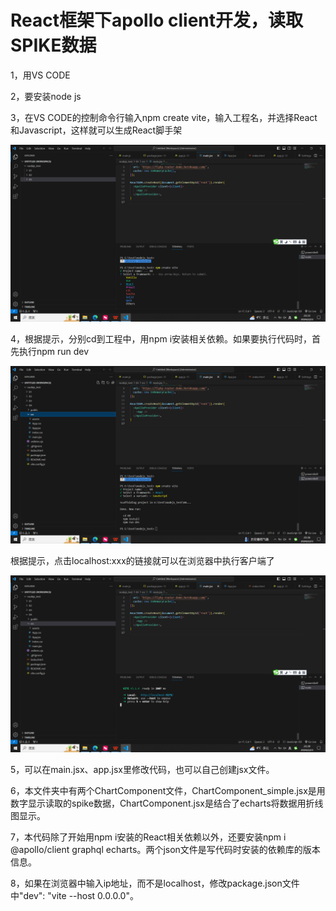 React框架下apollo client开发，读取SPIKE数据
===
1，用VS CODE

2，要安装node js

3，在VS CODE的控制命令行输入npm create vite，输入工程名，并选择React和Javascript，这样就可以生成React脚手架

<img src="imgs/react_framework1.png"/>

4，根据提示，分别cd到工程中，用npm i安装相关依赖。如果要执行代码时，首先执行npm run dev

<img src="imgs/react_framework2.png"/>

根据提示，点击localhost:xxx的链接就可以在浏览器中执行客户端了

<img src="imgs/client.png"/>

5，可以在main.jsx、app.jsx里修改代码，也可以自己创建jsx文件。

6，本文件夹中有两个ChartComponent文件，ChartComponent_simple.jsx是用数字显示读取的spike数据，ChartComponent.jsx是结合了echarts将数据用折线图显示。

7，本代码除了开始用npm i安装的React相关依赖以外，还要安装npm i @apollo/client graphql echarts。两个json文件是写代码时安装的依赖库的版本信息。

8，如果在浏览器中输入ip地址，而不是localhost，修改package.json文件中"dev": "vite --host 0.0.0.0"。

